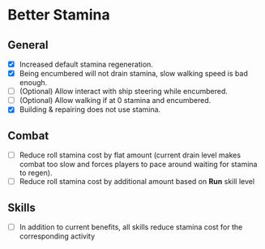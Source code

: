# Better Stamina
## General
- [X] Increased default stamina regeneration.
- [X] Being encumbered will not drain stamina, slow walking speed is bad enough.
- [ ] \(Optional) Allow interact with ship steering while encumbered.
- [ ] \(Optional) Allow walking if at 0 stamina and encumbered.
- [X] Building & repairing does not use stamina.

## Combat
- [ ] Reduce roll stamina cost by flat amount (current drain level makes combat too slow and forces players to pace around waiting for stamina to regen).
- [ ] Reduce roll stamina cost by additional amount based on **Run** skill level

## Skills
- [ ] In addition to current benefits, all skills reduce stamina cost for the corresponding activity
